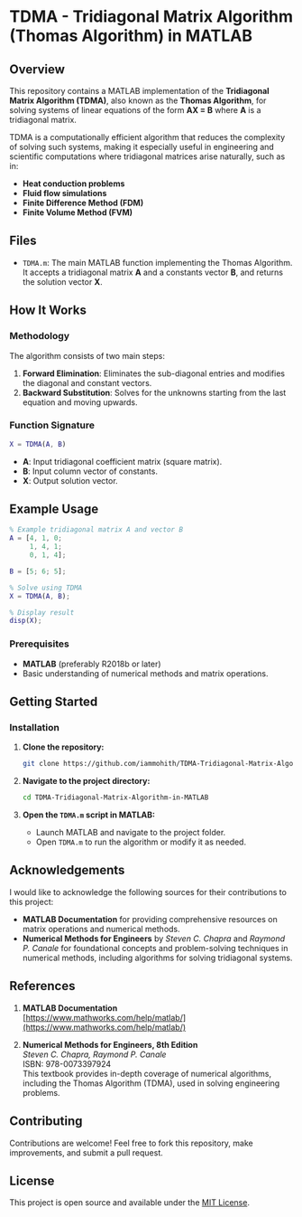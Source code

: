 # TDMA - Tridiagonal Matrix Algorithm (Thomas Algorithm) in MATLAB

## Overview

This repository contains a MATLAB implementation of the **Tridiagonal Matrix Algorithm (TDMA)**, also known as the **Thomas Algorithm**, for solving systems of linear equations of the form **AX = B** where **A** is a tridiagonal matrix.

TDMA is a computationally efficient algorithm that reduces the complexity of solving such systems, making it especially useful in engineering and scientific computations where tridiagonal matrices arise naturally, such as in:

- **Heat conduction problems**  
- **Fluid flow simulations**  
- **Finite Difference Method (FDM)**  
- **Finite Volume Method (FVM)**

## Files

- `TDMA.m`: The main MATLAB function implementing the Thomas Algorithm. It accepts a tridiagonal matrix **A** and a constants vector **B**, and returns the solution vector **X**.

## How It Works

### Methodology
The algorithm consists of two main steps:
1. **Forward Elimination**: Eliminates the sub-diagonal entries and modifies the diagonal and constant vectors.
2. **Backward Substitution**: Solves for the unknowns starting from the last equation and moving upwards.

### Function Signature
```matlab
X = TDMA(A, B)
```
- **A**: Input tridiagonal coefficient matrix (square matrix).
- **B**: Input column vector of constants.
- **X**: Output solution vector.

## Example Usage

```matlab
% Example tridiagonal matrix A and vector B
A = [4, 1, 0;
     1, 4, 1;
     0, 1, 4];

B = [5; 6; 5];

% Solve using TDMA
X = TDMA(A, B);

% Display result
disp(X);
```

### Prerequisites
- **MATLAB** (preferably R2018b or later)
- Basic understanding of numerical methods and matrix operations.

## Getting Started

### Installation

1. **Clone the repository:**
   ```bash
   git clone https://github.com/iammohith/TDMA-Tridiagonal-Matrix-Algorithm-in-MATLAB.git
   ```

2. **Navigate to the project directory:**
   ```bash
   cd TDMA-Tridiagonal-Matrix-Algorithm-in-MATLAB
   ```

3. **Open the `TDMA.m` script in MATLAB:**
   - Launch MATLAB and navigate to the project folder.
   - Open `TDMA.m` to run the algorithm or modify it as needed.

## Acknowledgements
I would like to acknowledge the following sources for their contributions to this project:
- **MATLAB Documentation** for providing comprehensive resources on matrix operations and numerical methods.
- **Numerical Methods for Engineers** by *Steven C. Chapra* and *Raymond P. Canale* for foundational concepts and problem-solving techniques in numerical methods, including algorithms for solving tridiagonal systems.

## References
1. **MATLAB Documentation**  
   [https://www.mathworks.com/help/matlab/](https://www.mathworks.com/help/matlab/)
   
2. **Numerical Methods for Engineers, 8th Edition**  
   *Steven C. Chapra, Raymond P. Canale*  
   ISBN: 978-0073397924  
   This textbook provides in-depth coverage of numerical algorithms, including the Thomas Algorithm (TDMA), used in solving engineering problems.

## Contributing

Contributions are welcome! Feel free to fork this repository, make improvements, and submit a pull request.

## License

This project is open source and available under the [MIT License](LICENSE).
